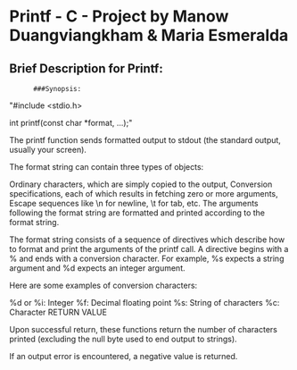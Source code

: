 # Printf - C - Project by Manow Duangviangkham & Maria Esmeralda

## Brief Description for Printf:

          ###Synopsis:
"#include <stdio.h>

int printf(const char *format, ...);"
          
The printf function sends formatted output to stdout (the standard output, usually your screen).

The format string can contain three types of objects:

Ordinary characters, which are simply copied to the output,
Conversion specifications, each of which results in fetching zero or more arguments,
Escape sequences like \n for newline, \t for tab, etc.
The arguments following the format string are formatted and printed according to the format string.

The format string consists of a sequence of directives which describe how to format and print the arguments of the printf call. A directive begins with a % and ends with a conversion character. For example, %s expects a string argument and %d expects an integer argument.

Here are some examples of conversion characters:

%d or %i: Integer
%f: Decimal floating point
%s: String of characters
%c: Character
RETURN VALUE

Upon successful return, these functions return the number of characters printed (excluding the null byte used to end output to strings).

If an output error is encountered, a negative value is returned.
